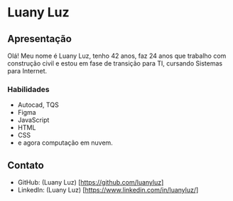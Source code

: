 # Luany Luz

## Apresentação
Olá! Meu nome é Luany Luz, tenho 42 anos, faz 24 anos que trabalho com construção civil e estou em fase de transição para TI, 
cursando Sistemas para Internet. 

### Habilidades

- Autocad, TQS
- Figma
- JavaScript
- HTML
- CSS
- e agora computação em nuvem.

## Contato

- GitHub: (Luany Luz) [https://github.com/luanyluz]
- LinkedIn: (Luany Luz) [https://www.linkedin.com/in/luanyluz/]
